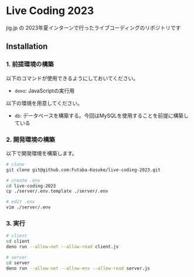 # Live Coding 2023

jig.jp の 2023年夏インターンで行ったライブコーディングのリポジトリです

## Installation

### 1. 前提環境の構築

以下のコマンドが使用できるようにしておいてください。

- `deno`: JavaScriptの実行用

以下の環境を用意してください。

- `db`: データベースを構築する。今回はMySQLを使用することを前提に構築している

### 2. 開発環境の構築

以下で開発環境を構築します。

```sh
# clone
git clone git@github.com:Futaba-Kosuke/live-coding-2023.git

# create .env
cd live-coding-2023
cp ./server/.env.template ./server/.env

# edit .env
vim ./server/.env
```

### 3. 実行


```sh
# client
cd client
deno run --allow-net --allow-read client.js

# server
cd server
deno run --allow-net --allow-env --allow-read server.js
```